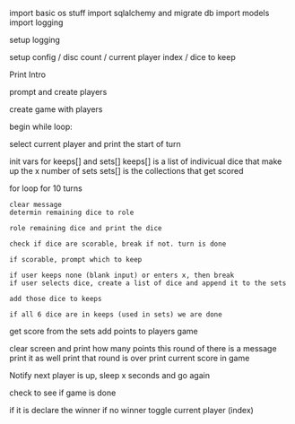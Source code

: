 import basic os stuff
import sqlalchemy and migrate db
import models
import logging

setup logging

setup config / disc count / current player index / dice to keep

Print Intro

prompt and create players

create game with players

begin while loop:


  select current player and print the start of turn

  init vars for keeps[] and sets[]
    keeps[] is a list of indivicual dice that make up the x number of sets
    sets[] is the collections that get scored

  for loop for 10 turns

    clear message
    determin remaining dice to role

    role remaining dice and print the dice

    check if dice are scorable, break if not. turn is done

    if scorable, prompt which to keep

    if user keeps none (blank input) or enters x, then break
    if user selects dice, create a list of dice and append it to the sets

    add those dice to keeps

    if all 6 dice are in keeps (used in sets) we are done

  get score from the sets
  add points to players game

  clear screen and print how many points this round
  of there is a message print it as well
  print that round is over
  print current score in game


  Notify next player is up, sleep x seconds and go again

  check to see if game is done

  if it is declare the winner
  if no winner toggle current player (index)

